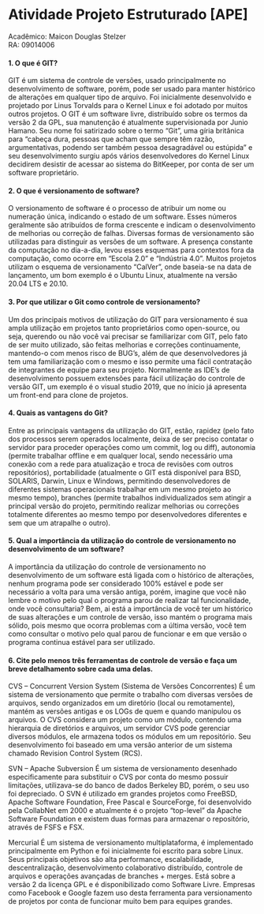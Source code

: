 # Atividade Projeto Estruturado [APE]

Acadêmico: Maicon Douglas Stelzer  
RA: 09014006  

#### 1. O que é GIT?  
GIT é um sistema de controle de versões, usado principalmente no desenvolvimento de software, porém, pode ser usado para manter histórico de alterações em qualquer tipo de arquivo. Foi inicialmente desenvolvido e projetado por Linus Torvalds para o Kernel Linux e foi adotado por muitos  outros projetos. O GIT é um software livre, distribuído sobre os termos da versão 2 da GPL, sua manutenção é atualmente supervisionada por Junio Hamano. Seu nome foi satirizado sobre o termo “Git”, uma gíria britânica para “cabeça dura, pessoas que acham que sempre têm razão, argumentativas, podendo ser também pessoa desagradável ou estúpida” e seu desenvolvimento surgiu após vários desenvolvedores do Kernel Linux decidirem desistir de acessar ao sistema do BitKeeper, por conta de ser um software proprietário.

#### 2. O que é versionamento de software?  
O versionamento de software é o processo de atribuir um nome ou numeração única, indicando o estado de um software. Esses números geralmente são atribuídos de forma crescente e indicam o desenvolvimento de melhorias ou correção de falhas. Diversas formas de versionamento são utilizadas para distinguir as versões de um software. A presença constante da computação no dia-a-dia, levou esses esquemas para contextos fora da computação, como ocorre em “Escola 2.0” e “Indústria 4.0”. Muitos projetos utilizam o esquema de versionamento “CalVer”, onde baseia-se na data de lançamento, um bom exemplo é o Ubuntu Linux, atualmente na versão 20.04 LTS e 20.10.

#### 3. Por que utilizar o Git como controle de versionamento?  
Um dos principais motivos de utilização do GIT para versionamento é sua ampla utilização em projetos   tanto proprietários como open-source, ou seja, querendo ou não você vai precisar se familiarizar com GIT, pelo fato de ser muito utilizado, são feitas melhorias e correções continuamente, mantendo-o com menos risco de BUG’s, além de que desenvolvedores já tem uma familiarização com o mesmo e isso permite uma fácil contratação de integrantes de equipe para seu projeto. Normalmente as IDE’s de desenvolvimento possuem extensões para fácil utilização do controle de versão GIT, um exemplo é o visual studio 2019, que no ínicio já apresenta um front-end para clone de projetos.

#### 4. Quais as vantagens do Git?  
Entre as principais vantagens da utilização do GIT, estão, rapidez (pelo fato dos processos serem operados localmente, deixa de ser preciso contatar o servidor para proceder operações como um commit, log ou diff), autonomia (permite trabalhar offline e em qualquer local, sendo necessário uma conexão com a rede para atualização e troca de revisões com outros repositórios), portabilidade (atualmente o GIT está disponível para BSD, SOLARIS, Darwin, Linux e Windows, permitindo desenvolvedores de diferentes sistemas operacionais trabalhar em um mesmo projeto ao mesmo tempo), branches (permite trabalhos individualizados sem atingir a principal versão do projeto, permitindo realizar melhorias ou correções totalmente diferentes ao mesmo tempo por desenvolvedores diferentes e sem que um atrapalhe o outro).

#### 5. Qual a importância da utilização do controle de versionamento no desenvolvimento de um software?  
A importância da utilização do controle de versionamento no desenvolvimento de um software está ligada com o histórico de alterações, nenhum programa pode ser considerado 100% estável e pode ser necessário a volta para uma versão antiga, porém, imagine que você não lembre o motivo pelo qual o programa parou de realizar tal funcionalidade, onde você consultaria? Bem, ai está a importância de você ter um histórico de suas alterações e um controle de versão, isso mantém o programa mais sólido, pois mesmo que ocorra problemas com a última versão, você tem como consultar o motivo pelo qual parou de funcionar e em que versão o programa continua estável para ser utilizado.

#### 6. Cite pelo menos três ferramentas de controle de versão e faça um breve detalhamento sobre cada uma delas.
CVS – Concurrent Version System (Sistema de Versões Concorrentes)
 É um sistema de versionamento que permite o trabalho com diversas versões de arquivos, sendo organizados em um diretório (local ou remotamente), mantém as versões antigas e os LOGs de quem e quando manipulou os arquivos. O CVS considera um projeto como um módulo, contendo uma hierarquia de diretórios e arquivos, um servidor CVS pode gerenciar diversos módulos, ele armazena todos os módulos em um repositório. Seu desenvolvimento foi baseado em uma versão anterior de um sistema chamado Revision Control System (RCS).

SVN – Apache Subversion
 É um sistema de versionamento desenhado especificamente para substituir o CVS por conta do mesmo possuir limitações, utilizava-se do banco de dados Berkeley BD, porém, o seu uso foi depreciado. O SVN é utilizado em grandes projetos como FreeBSD, Apache Software Foundation, Free Pascal e SourceForge, foi desenvolvido pela CollabNet em 2000 e atualmente é o projeto “top-level” da Apache Software Foundation e existem duas formas para armazenar o repositório, através de FSFS e FSX.

Mercurial
 É um sistema de versionamento multiplataforma, é implementado principalmente em Python e foi inicialmente foi escrito para sobre Linux. Seus principais objetivos são alta performance, escalabilidade, descentralização, desenvolvimento colaborativo distribuído, controle de arquivos e operações avançadas de branches + merges. Está sobre a versão 2 da licença GPL e é disponibilizado como Software Livre. Empresas como Facebook e Google fazem uso desta ferramenta para versionamento de projetos por conta de funcionar muito bem para equipes grandes.

